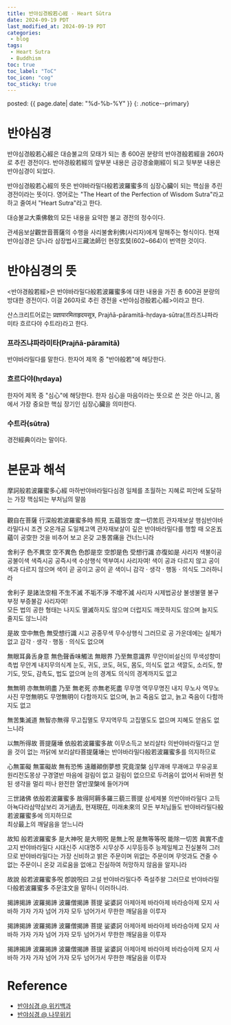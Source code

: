 ```yaml
---
title: 반야심경般若心經 - Heart Sūtra
date: 2024-09-19 PDT
last_modified_at: 2024-09-19 PDT
categories:
 - blog
tags:
 - Heart Sutra
 - Buddhism
toc: true
toc_label: "ToC"
toc_icon: "cog"
toc_sticky: true
---
```


<head>
	<link rel="stylesheet" href="/resource/styles.css">
</head>

posted: {{ page.date| date: "%d-%b-%Y" }}
{: .notice--primary}

<h1 id="heart-sutra">반야심경</h1>

반야심경般若心經은
대승불교의 모태가 되는 총 600권 분량의 반야경般若經을 260자로 추린 경전이다.
반야경般若經의 앞부분 내용은 금강경金剛經이 되고
뒷부분 내용은 반야심경이 되었다.

반야심경般若心經의 뜻은 반야바라밀다般若波羅蜜多의 심장心臟이 되는 핵심을 추린 경전이라는 뜻이다.
영어로는 "The Heart of the Perfection of Wisdom Sutra"라고 하고
줄여서 "Heart Sutra"라고 한다.

대승불교大乘佛敎의 모든 내용을 요약한 불교 경전의 정수이다.

관세음보살觀世音菩薩의 수행을 사리불舍利佛(사리자)에게 말해주는 형식이다.
현재 반야심경은 당나라 삼장법사三藏法師인 현장玄奘(602~664)이 번역한 것이다.


<h1 id="meaing">반야심경의 뜻</h1>

&lt;반야경般若經&gt;은 반야바라밀다般若波羅蜜多에 대한 내용을 가진
총 600권 분량의 방대한 경전이다.
이걸 260자로 추린 경전을 &lt;반야심경般若心經&gt;이라고 한다.

산스크리트어로는 प्रज्ञापारमिताहृदयसूत्र, Prajñā-pāramitā-hṛdaya-sūtra(프라즈냐파라미타 흐르다야 수트라)라고 한다.

<h3>프라즈냐파라미타(Prajñā-pāramitā)</h3>

반야바라밀다를 말한다. 한자어 제목 중 "반야般若"에 해당한다.

<h3>흐르다야(hṛdaya)</h3>
한자어 제목 중 "심心"에 해당한다.
한자 심心을 마음이라는 뜻으로 쓴 것은 아니고,
몸에서 가장 중요한 핵심 장기인 심장心臟을 의미한다.

<h3>수트라(sūtra)</h3>

경전經典이라는 말이다.


<h1 id="text-and-commentary">
본문과 해석
</h1>

<!--
- 摩訶般若波羅蜜多心經 마하반야바라밀다심경
- 일체를 초월하는 지혜로 피안에 도달하는 가장 핵심되는 부처님의 말씀

- 觀自在菩薩 관자재보살 / 行深般若波羅蜜多時 행심반야바라밀다시 / 照見 조견 / 五蘊皆空 오온개공 / 度一切苦厄 도일체고액
- 관자재보살이 깊은 반야바라밀다를 행할 때 오온이 공한 것을 비추어 보고 온갖 고통을 건너느니라
-->

<div class="translation-container">
<p>
	摩訶般若波羅蜜多心經
<span class="chinese-korean-transliteration">
	마하반야바라밀다심경
</span>
<span class="chinese-korean-translation">
	일체를 초월하는 지혜로 피안에 도달하는 가장 핵심되는 부처님의 말씀
</span>
</p>
</div>

<hr>
<div class="translation-container">
<p>
	觀自在菩薩 行深般若波羅蜜多時 照見 五蘊皆空 度一切苦厄
<span class="chinese-korean-transliteration">
	관자재보살 행심반야바라밀다시 조견 오온개공 도일체고액
</span>
<span class="chinese-korean-translation">
	관자재보살이 깊은 반야바라밀다를 행할 때 오온五蘊이 공空한 것을 비추어 보고 온갖 고통苦痛을 건너느니라
</span>
</p>

<p>
	舍利子 色不異空 空不異色 色卽是空 空卽是色 受想行識 亦復如是
<span class="chinese-korean-transliteration">
	사리자 색불이공 공불이색 색즉시공 공즉시색 수상행식 역부여시
</span>
<span class="chinese-korean-translation">
	사리자여! 색이 공과 다르지 않고 공이 색과 다르지 않으며 색이 곧 공이고 공이 곧 색이니
	감각&nbsp;&sdot;&nbsp;생각&nbsp;&sdot;&nbsp;행동&nbsp;&sdot;&nbsp;의식도 그러하니라
</span>
</p>

<p>
	舍利子 是諸法空相 不生不滅 不垢不淨 不增不減
<span class="chinese-korean-transliteration">
	사리자 시제법공상 불생불멸 불구부정 부증불감
</span>
<span class="chinese-korean-translation">
	사리자여!
<br>
	모든 법의 공한 형태는 나지도 멸滅하지도 않으며 더럽지도 깨끗하지도 않으며 늘지도 줄지도 않느니라
</span>
</p>

<p>
	是故 空中無色 無受想行識
<span class="chinese-korean-transliteration">
	시고 공중무색 무수상행식
</span>
<span class="chinese-korean-translation">
	그러므로 공 가운데에는 실체가 없고 감각&nbsp;&sdot;&nbsp;생각&nbsp;&sdot;&nbsp;행동&nbsp;&sdot;&nbsp;의식도 없으며
</span>
</p>

<p>
	無眼耳鼻舌身意 無色聲香味觸法 無眼界 乃至無意識界
<span class="chinese-korean-transliteration">
</span>
	무안이비설신의 무색성향미촉법 무안계 내지무의식계
<span class="chinese-korean-translation">
	눈도, 귀도, 코도, 혀도, 몸도, 의식도 없고
	색깔도, 소리도, 향기도, 맛도, 감촉도, 법도 없으며
	눈의 경계도 의식의 경계까지도 없고
</span>
</p>

<p>
	無無明 亦無無明盡 乃至 無老死 亦無老死盡
<span class="chinese-korean-transliteration">
	무무명 역무무명진 내지 무노사 역무노사진
</span>
<span class="chinese-korean-translation">
	무명無明도 무명無明이 다함까지도 없으며, 늙고 죽음도 없고, 늙고 죽음이 다함까지도 없고
</span>
</p>

<p>
	無苦集滅道 無智亦無得
<span class="chinese-korean-transliteration">
	무고집멸도 무지역무득
</span>
<span class="chinese-korean-translation">
	고집멸도도 없으며 지혜도 얻음도 없느니라
</span>
</p>

<p>
	以無所得故 菩提薩埵 依般若波羅蜜多故
<span class="chinese-korean-transliteration">
	이무소득고 보리살타 의반야바라밀다고
</span>
<span class="chinese-korean-translation">
	얻을 것이 없는 까닭에 보리살타菩提薩埵는 반야바라밀다般若波羅蜜多를 의지하므로
</span>
</p>

<p>
	心無罣礙 無罣礙故 無有恐怖 遠離顚倒夢想 究竟涅槃
<span class="chinese-korean-transliteration">
	심무괘애 무괘애고 무유공포 원리전도몽상 구경열반
</span>
<span class="chinese-korean-translation">
	마음에 걸림이 없고 걸림이 없으므로 두려움이 없어서 뒤바뀐 헛된 생각을 멀리 떠나 완전한 열반涅槃에 들어가며
</span>
</p>

<p>
	三世諸佛 依般若波羅蜜多 故得阿耨多羅三藐三菩提
<span class="chinese-korean-transliteration">
	삼세제불 의반야바라밀다 고득아뇩다라삼먁삼보리
</span>
<span class="chinese-korean-translation">
	과거過去, 현재現在, 미래未來의 모든 부처님들도 반야바라밀다般若波羅蜜多에 의지하므로
<br>
	최상最上의 깨달음을 얻느니라
</span>
</p>

<p>
	故知 般若波羅蜜多 是大神呪 是大明呪 是無上呪 是無等等呪 能除一切苦 眞實不虛
<span class="chinese-korean-transliteration">
	고지 반야바라밀다 시대신주 시대명주 시무상주 시무등등주 능제일체고 진실불허
</span>
<span class="chinese-korean-translation">
	그러므로 반야바라밀다는 가장 신비하고 밝은 주문이며 위없는 주문이며 무엇과도 견줄 수 없는 주문이니
	온갖 괴로움을 없애고 진실하여 허망하지 않음을 알지니라
</span>
</p>

<p>
	故說 般若波羅蜜多呪 卽說呪曰
<span class="chinese-korean-transliteration">
	고설 반야바라밀다주 즉설주왈
</span>
<span class="chinese-korean-translation">
	그러므로 반야바라밀다般若波羅蜜多 주문注文을 말하니 이러하니라.
</span>
</p>

<p>
	揭諦揭諦 波羅揭諦 波羅僧揭諦 菩提 娑婆訶
<span class="chinese-korean-transliteration">
	아제아제 바라아제 바라승아제 모지 사바하
</span>
<span class="chinese-korean-translation">
	가자 가자 넘어 가자 모두 넘어가서 무한한 깨달음을 이루자
</span>
</p>

<p>
	揭諦揭諦 波羅揭諦 波羅僧揭諦 菩提 娑婆訶
<span class="chinese-korean-transliteration">
	아제아제 바라아제 바라승아제 모지 사바하
</span>
<span class="chinese-korean-translation">
	가자 가자 넘어 가자 모두 넘어가서 무한한 깨달음을 이루자
</span>
</p>

<p>
	揭諦揭諦 波羅揭諦 波羅僧揭諦 菩提 娑婆訶
<span class="chinese-korean-transliteration">
	아제아제 바라아제 바라승아제 모지 사바하
</span>
<span class="chinese-korean-translation">
	가자 가자 넘어 가자 모두 넘어가서 무한한 깨달음을 이루자
</span>
</p>
</div>


<h1 id="ref">Reference</h1>

<ul>
<li>
	<a href="https://ko.wikipedia.org/wiki/%EB%B0%98%EC%95%BC%EC%8B%AC%EA%B2%BD">
	반야심경 @ 위키백과
	</a>
</li>
<li>
	<a href="https://namu.wiki/w/%EB%B0%98%EC%95%BC%EC%8B%AC%EA%B2%BD">
	반야심경 @ 나무위키
	</a>
</li>
</ul>

